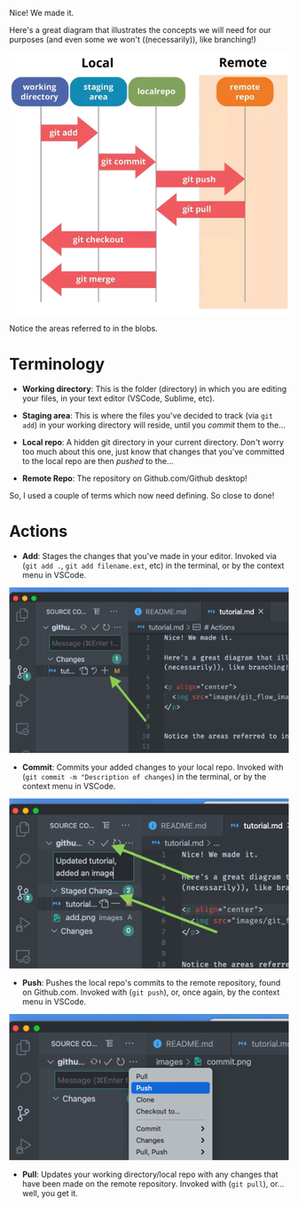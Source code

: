 Nice! We made it. 

Here's a great diagram that illustrates the concepts we will need for our purposes (and even some we won't ((necessarily)), like branching!)

<p align="center">
  <img src="images/git_flow_image.png" />
</p>


Notice the areas referred to in the blobs.

# Terminology
* __Working directory__: This is the folder (directory) in which you are editing your files, in your text editor (VSCode, Sublime, etc).

* __Staging area__: This is where the files you've decided to track (via ``git add``) in your working directory will reside, until you *commit* them to the...
* __Local repo__: A hidden git directory in your current directory. Don't worry too much about this one, just know that changes that you've committed to the local repo are then *pushed* to the...
* __Remote Repo__: The repository on Github.com/Github desktop!

So, I used a couple of terms which now need defining. So close to done!

# Actions
* __Add__: Stages the changes that you've made in your editor. Invoked via (```git add .```, ```git add filename.ext```, etc) in the terminal, or by the context menu in VSCode.


<p align="center">
  <img src="images/add.png" />
</p>

* __Commit__: Commits your added changes to your local repo. Invoked with (```git commit -m "Description of changes```) in the terminal, or by the context menu in VSCode.

<p align="center">
  <img src="images/commit.png" />
</p>

* __Push__: Pushes the local repo's commits to the remote repository, found on Github.com. Invoked with (```git push```), or, once again, by the context menu in VSCode.


<p align="center">
  <img src="images/push.png" />
</p>


* __Pull__: Updates your working directory/local repo with any changes that have been made on the remote repository. Invoked with (```git pull```), or... well, you get it.
